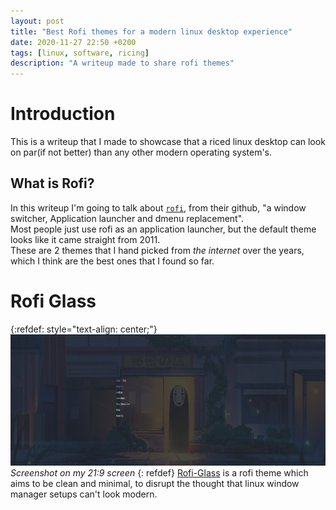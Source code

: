 ```yaml
---
layout: post
title: "Best Rofi themes for a modern linux desktop experience"
date: 2020-11-27 22:50 +0200
tags: [linux, software, ricing]
description: "A writeup made to share rofi themes"
---
```


# Introduction

This is a writeup that I made to showcase that a riced linux desktop can look on par(if not better) than any other modern operating system's.  

## What is Rofi?

In this writeup I'm going to talk about [`rofi`](https://github.com/davatorium/rofi), from their github, "a window switcher, Application launcher and dmenu replacement".  
Most people just use rofi as an application launcher, but the default theme looks like it came straight from 2011.  
These are 2 themes that I hand picked from _the internet_ over the years, which I think are the best ones that I found so far.

# Rofi Glass

{:refdef: style="text-align: center;"}
[![screenshot1](/assets/posts/fullscreen-rofi-theme/rofi_theme_screenshot1.png)](/assets/posts/fullscreen-rofi-theme/rofi_theme_screenshot1.png)
*Screenshot on my 21:9 screen*
{: refdef}
[Rofi-Glass](https://gist.github.com/Ferryistaken/e0cf8e0850ae386d33580aa191b4ebad#file-rofi-glass-fullscreen-rasi) is a rofi theme which aims to be clean and minimal, to disrupt the thought that linux window manager setups can't look modern.